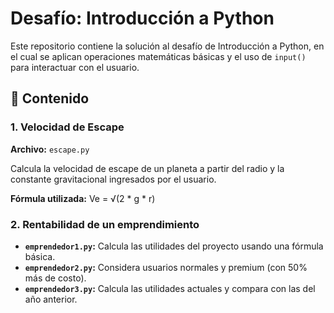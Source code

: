 # Desafío: Introducción a Python

Este repositorio contiene la solución al desafío de Introducción a Python, en el cual se aplican operaciones matemáticas básicas y el uso de `input()` para interactuar con el usuario.

## 📘 Contenido

### 1. Velocidad de Escape

**Archivo:** `escape.py`

Calcula la velocidad de escape de un planeta a partir del radio y la constante gravitacional ingresados por el usuario.

**Fórmula utilizada:**
Ve = √(2 * g * r)


### 2. Rentabilidad de un emprendimiento

- **`emprendedor1.py`:** Calcula las utilidades del proyecto usando una fórmula básica.
- **`emprendedor2.py`:** Considera usuarios normales y premium (con 50% más de costo).
- **`emprendedor3.py`:** Calcula las utilidades actuales y compara con las del año anterior.
